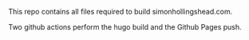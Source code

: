This repo contains all files required to build simonhollingshead.com.

Two github actions perform the hugo build and the Github Pages push.

